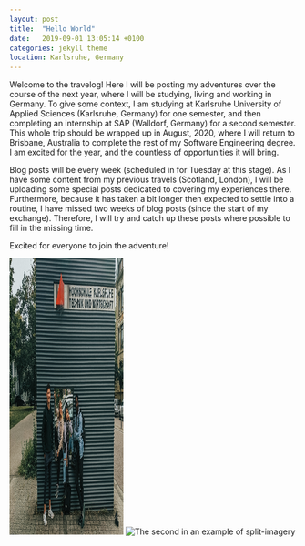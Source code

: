 ```yaml
---
layout: post
title:  "Hello World"
date:   2019-09-01 13:05:14 +0100
categories: jekyll theme
location: Karlsruhe, Germany
---
```


Welcome to the travelog! Here I will be posting my adventures over the course of the next year, where I will be studying, living and working in Germany. To give some context, I am studying at Karlsruhe University of Applied Sciences (Karlsruhe, Germany) for one semester, and then completing an internship at SAP (Walldorf, Germany) for a second semester. This whole trip should be wrapped up in August, 2020, where I will return to Brisbane, Australia to complete the rest of my Software Engineering degree. I am excited for the year, and the countless of opportunities it will bring. 
 
Blog posts will be every week (scheduled in for Tuesday at this stage). As I have some content from my previous travels (Scotland, London), I will be uploading some special posts dedicated to covering my experiences there. Furthermore, because it has taken a bit longer then expected to settle into a routine, I have missed two weeks of blog posts (since the start of my exchange). Therefore, I will try and catch up these posts where possible to fill in the missing time.

Excited for everyone to join the adventure!

<div class="post-image">
    <img src="photos/15-10-19-hello-world/1.jpg" width="200" height="486" alt="The first in an example of split-imagery" />
    <img src="photos/15-10-19-hello-world/2.jpg" width="200" height="486" alt="The second in an example of split-imagery" />
</div>


